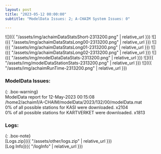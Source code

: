 ```yaml
---
layout: post
title: "2023-05-12 00:00:00"
subtitle: "ModelData Issues: 2; A-CHAIM System Issues: 0"

---
```


![]({{ "/assets/img/achaimDataStatsShort-2313200.png" | relative_url }})
![]({{ "/assets/img/achaimDataStatsLong00-2313200.png" | relative_url }})
![]({{ "/assets/img/achaimDataStatsLong01-2313200.png" | relative_url }})
![]({{ "/assets/img/achaimDataStatsLong02-2313200.png" | relative_url }})
![]({{ "/assets/img/modelDataDataStats-2313200.png" | relative_url }})
![]({{ "/assets/img/modelDataStationStats-2313200.png" | relative_url }})
![]({{ "/assets/img/achaimRunTime-2313200.png" | relative_url }})


### ModelData Issues:  
  
{: .box-warning}  
 ModelData report for 12-May-2023 00:15:08   
 /home2/achaim1/A-CHAIM/modelData/2023/132/00/modelData.mat   
 0% of all possible stations for KASI were downloaded. x2104   
 0% of all possible stations for KARTVERKET were downloaded. x1813   
  


### Logs:  
  
{: .box-note}  
[Logs.zip]({{ "/assets/other/logs.zip" | relative_url }})  
[Log Info]({{ "/logInfo" | relative_url }})  
